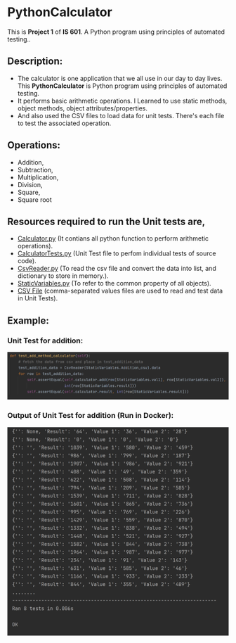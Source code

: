 # PythonCalculator

This is **Project 1** of **IS 601**. A Python program using principles of automated testing..

## Description:
* The calculator is one application that we all use in our day to day lives. This **PythonCalculator** is Python program using principles of automated testing.
* It performs basic arithmetic operations. I Learned to use static methods, object methods, object attributes/properties.
* And also used the CSV files to load data for unit tests. There's each file to test the associated operation. 

## Operations:
* Addition,
* Subtraction,
* Multiplication,
* Division,
* Square,
* Square root

## Resources required  to run the Unit tests are,

* [Calculator.py](https://github.com/Milan-36/PythonCalculator/blob/master/src/Calculator.py) (It contians all python function to perform arithmetic operations).
* [CalculatorTests.py](https://github.com/Milan-36/PythonCalculator/blob/master/src/CalculatorTests.py) (Unit Test file to perfom individual tests of source code).
* [CsvReader.py](https://github.com/Milan-36/PythonCalculator/blob/master/src/CsvReader.py) (To read the csv file and convert the data into list, and dictionary to store in memory.).
* [StaticVariables.py](https://github.com/Milan-36/PythonCalculator/blob/master/src/StaticVariables.py) (To refer to the common property of all objects).
* [CSV File](https://github.com/Milan-36/PythonCalculator/tree/master/src/csv) (comma-separated values files are used to read and test data in Unit Tests).



## Example:
### Unit Test for addition:
![Addition_code](https://github.com/Milan-36/PythonCalculator/blob/master/src/screenshot/Add_method.png)

### Output of Unit Test for addition (Run in Docker):
![Addition_run](https://github.com/Milan-36/PythonCalculator/blob/master/src/screenshot/Add_output.png)
